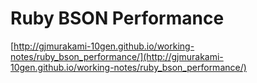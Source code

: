 Ruby BSON Performance
=====================

[http://gjmurakami-10gen.github.io/working-notes/ruby_bson_performance/](http://gjmurakami-10gen.github.io/working-notes/ruby_bson_performance/)
